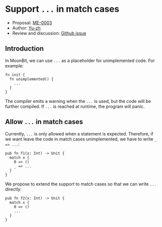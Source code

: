 # Support `...` in match cases

* Proposal: [ME-0003](https://github.com/moonbitlang/moonbit-evolution/blob/0003-todo-cases/proposals/0003-todo-cases.mbt.md)
* Author: [Yu-zh](https://github.com/Yu-zh)
* Review and discussion: [Github issue](https://github.com/moonbitlang/moonbit-evolution/pull/4)

## Introduction

In MoonBit, we can use `...` as a placeholder for unimplemented code. For example:
```moonbit
fn init {
  fn unimplemented() {
    ...
  }
}
```

The compiler emits a warning when the `...` is used, but the code will be
further compiled. If `...` is reached at runtime, the program will panic.

## Allow `...` in match cases

Currently, `...` is only allowed when a statement is expected. Therefore, if we
want leave the code in match cases unimplemented, we have to write `_ => ...`:
```moonbit
pub fn f1(x: Int) -> Unit {
  match x {
    0 => ()
    _ => ...
  }
}
```

We propose to extend the support to match cases so that we can write `...`
directly:
```moonbit
pub fn f2(x: Int) -> Unit {
  match x {
    0 => ()
    ...
  }
}
```